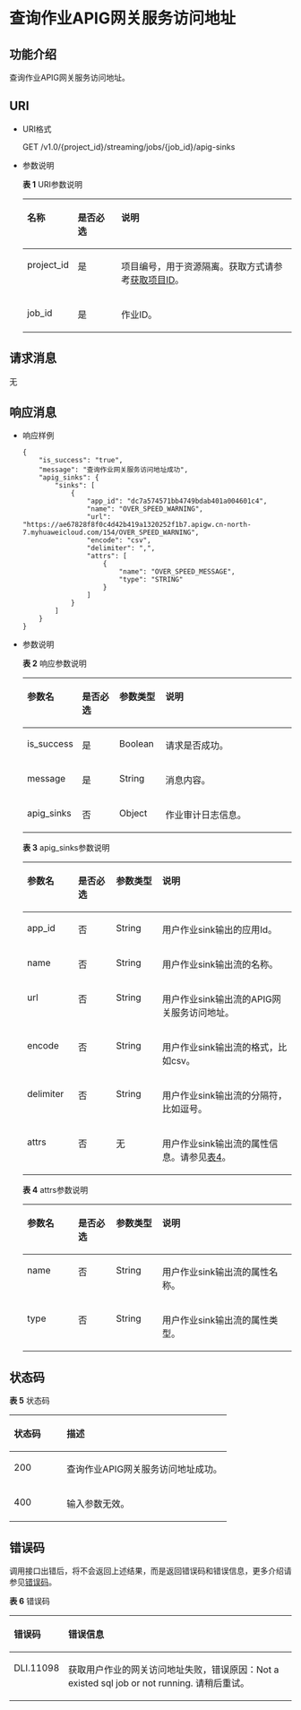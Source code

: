 # 查询作业APIG网关服务访问地址<a name="dli_02_0239"></a>

## 功能介绍<a name="section1085315417531"></a>

查询作业APIG网关服务访问地址。

## URI<a name="section217610222531"></a>

-   URI格式

    GET /v1.0/\{project\_id\}/streaming/jobs/\{job\_id\}/apig-sinks

-   参数说明

    **表 1**  URI参数说明

    <a name="table0238153645318"></a>
    <table><thead align="left"><tr id="row1423933635315"><th class="cellrowborder" valign="top" width="14.601460146014599%" id="mcps1.2.4.1.1"><p id="p17153144195310"><a name="p17153144195310"></a><a name="p17153144195310"></a>名称</p>
    </th>
    <th class="cellrowborder" valign="top" width="16.781678167816782%" id="mcps1.2.4.1.2"><p id="p415344115539"><a name="p415344115539"></a><a name="p415344115539"></a>是否必选</p>
    </th>
    <th class="cellrowborder" valign="top" width="68.61686168616862%" id="mcps1.2.4.1.3"><p id="p8154114117534"><a name="p8154114117534"></a><a name="p8154114117534"></a>说明</p>
    </th>
    </tr>
    </thead>
    <tbody><tr id="row323973613531"><td class="cellrowborder" valign="top" width="14.601460146014599%" headers="mcps1.2.4.1.1 "><p id="p141542411531"><a name="p141542411531"></a><a name="p141542411531"></a>project_id</p>
    </td>
    <td class="cellrowborder" valign="top" width="16.781678167816782%" headers="mcps1.2.4.1.2 "><p id="p0154541125317"><a name="p0154541125317"></a><a name="p0154541125317"></a>是</p>
    </td>
    <td class="cellrowborder" valign="top" width="68.61686168616862%" headers="mcps1.2.4.1.3 "><p id="p1768719515356"><a name="p1768719515356"></a><a name="p1768719515356"></a>项目编号，用于资源隔离。获取方式请参考<a href="获取项目ID.md">获取项目ID</a>。</p>
    </td>
    </tr>
    <tr id="row198271549124815"><td class="cellrowborder" valign="top" width="14.601460146014599%" headers="mcps1.2.4.1.1 "><p id="p18828204918486"><a name="p18828204918486"></a><a name="p18828204918486"></a>job_id</p>
    </td>
    <td class="cellrowborder" valign="top" width="16.781678167816782%" headers="mcps1.2.4.1.2 "><p id="p6829449114810"><a name="p6829449114810"></a><a name="p6829449114810"></a>是</p>
    </td>
    <td class="cellrowborder" valign="top" width="68.61686168616862%" headers="mcps1.2.4.1.3 "><p id="p182994916483"><a name="p182994916483"></a><a name="p182994916483"></a>作业ID。</p>
    </td>
    </tr>
    </tbody>
    </table>


## 请求消息<a name="section16587206105411"></a>

无

## 响应消息<a name="section17131775410"></a>

-   响应样例

    ```
    {
        "is_success": "true",
        "message": "查询作业网关服务访问地址成功",
        "apig_sinks": {
            "sinks": [
                {
                    "app_id": "dc7a574571bb4749bdab401a004601c4",
                    "name": "OVER_SPEED_WARNING",
                    "url": "https://ae67828f8f0c4d42b419a1320252f1b7.apigw.cn-north-7.myhuaweicloud.com/154/OVER_SPEED_WARNING",
                    "encode": "csv",
                    "delimiter": ",",
                    "attrs": [
                        {
                            "name": "OVER_SPEED_MESSAGE",
                            "type": "STRING"
                        }
                    ]
                }
            ]
        }
    }
    ```

-   参数说明

    **表 2**  响应参数说明

    <a name="table6601145019588"></a>
    <table><thead align="left"><tr id="row16024504586"><th class="cellrowborder" valign="top" width="18.96%" id="mcps1.2.5.1.1"><p id="p13171718165912"><a name="p13171718165912"></a><a name="p13171718165912"></a>参数名</p>
    </th>
    <th class="cellrowborder" valign="top" width="14.08%" id="mcps1.2.5.1.2"><p id="p8171111895916"><a name="p8171111895916"></a><a name="p8171111895916"></a>是否必选</p>
    </th>
    <th class="cellrowborder" valign="top" width="17.19%" id="mcps1.2.5.1.3"><p id="p15172141825914"><a name="p15172141825914"></a><a name="p15172141825914"></a>参数类型</p>
    </th>
    <th class="cellrowborder" valign="top" width="49.769999999999996%" id="mcps1.2.5.1.4"><p id="p3172918155916"><a name="p3172918155916"></a><a name="p3172918155916"></a>说明</p>
    </th>
    </tr>
    </thead>
    <tbody><tr id="row14602750145820"><td class="cellrowborder" valign="top" width="18.96%" headers="mcps1.2.5.1.1 "><p id="p398915579384"><a name="p398915579384"></a><a name="p398915579384"></a>is_success</p>
    </td>
    <td class="cellrowborder" valign="top" width="14.08%" headers="mcps1.2.5.1.2 "><p id="p1298910578382"><a name="p1298910578382"></a><a name="p1298910578382"></a>是</p>
    </td>
    <td class="cellrowborder" valign="top" width="17.19%" headers="mcps1.2.5.1.3 "><p id="p698915713389"><a name="p698915713389"></a><a name="p698915713389"></a>Boolean</p>
    </td>
    <td class="cellrowborder" valign="top" width="49.769999999999996%" headers="mcps1.2.5.1.4 "><p id="p72931723124015"><a name="p72931723124015"></a><a name="p72931723124015"></a>请求是否成功。</p>
    </td>
    </tr>
    <tr id="row1360205011581"><td class="cellrowborder" valign="top" width="18.96%" headers="mcps1.2.5.1.1 "><p id="p1799055763813"><a name="p1799055763813"></a><a name="p1799055763813"></a>message</p>
    </td>
    <td class="cellrowborder" valign="top" width="14.08%" headers="mcps1.2.5.1.2 "><p id="p13990165714380"><a name="p13990165714380"></a><a name="p13990165714380"></a>是</p>
    </td>
    <td class="cellrowborder" valign="top" width="17.19%" headers="mcps1.2.5.1.3 "><p id="p1799175711388"><a name="p1799175711388"></a><a name="p1799175711388"></a>String</p>
    </td>
    <td class="cellrowborder" valign="top" width="49.769999999999996%" headers="mcps1.2.5.1.4 "><p id="p11519532144013"><a name="p11519532144013"></a><a name="p11519532144013"></a>消息内容。</p>
    </td>
    </tr>
    <tr id="row9602150135820"><td class="cellrowborder" valign="top" width="18.96%" headers="mcps1.2.5.1.1 "><p id="p1099175773816"><a name="p1099175773816"></a><a name="p1099175773816"></a>apig_sinks</p>
    </td>
    <td class="cellrowborder" valign="top" width="14.08%" headers="mcps1.2.5.1.2 "><p id="p1335310354015"><a name="p1335310354015"></a><a name="p1335310354015"></a>否</p>
    </td>
    <td class="cellrowborder" valign="top" width="17.19%" headers="mcps1.2.5.1.3 "><p id="p209911257123810"><a name="p209911257123810"></a><a name="p209911257123810"></a>Object</p>
    </td>
    <td class="cellrowborder" valign="top" width="49.769999999999996%" headers="mcps1.2.5.1.4 "><p id="p18479104717404"><a name="p18479104717404"></a><a name="p18479104717404"></a>作业审计日志信息。</p>
    </td>
    </tr>
    </tbody>
    </table>

    **表 3**  apig\_sinks参数说明

    <a name="table491862583818"></a>
    <table><thead align="left"><tr id="row79181825183815"><th class="cellrowborder" valign="top" width="18.96%" id="mcps1.2.5.1.1"><p id="p10919125143814"><a name="p10919125143814"></a><a name="p10919125143814"></a>参数名</p>
    </th>
    <th class="cellrowborder" valign="top" width="14.08%" id="mcps1.2.5.1.2"><p id="p1491942593811"><a name="p1491942593811"></a><a name="p1491942593811"></a>是否必选</p>
    </th>
    <th class="cellrowborder" valign="top" width="17.19%" id="mcps1.2.5.1.3"><p id="p149194253387"><a name="p149194253387"></a><a name="p149194253387"></a>参数类型</p>
    </th>
    <th class="cellrowborder" valign="top" width="49.769999999999996%" id="mcps1.2.5.1.4"><p id="p1891911259380"><a name="p1891911259380"></a><a name="p1891911259380"></a>说明</p>
    </th>
    </tr>
    </thead>
    <tbody><tr id="row16920102593810"><td class="cellrowborder" valign="top" width="18.96%" headers="mcps1.2.5.1.1 "><p id="p09201325133812"><a name="p09201325133812"></a><a name="p09201325133812"></a>app_id</p>
    </td>
    <td class="cellrowborder" valign="top" width="14.08%" headers="mcps1.2.5.1.2 "><p id="p1092118259382"><a name="p1092118259382"></a><a name="p1092118259382"></a>否</p>
    </td>
    <td class="cellrowborder" valign="top" width="17.19%" headers="mcps1.2.5.1.3 "><p id="p10921142516387"><a name="p10921142516387"></a><a name="p10921142516387"></a>String</p>
    </td>
    <td class="cellrowborder" valign="top" width="49.769999999999996%" headers="mcps1.2.5.1.4 "><p id="p1292110255380"><a name="p1292110255380"></a><a name="p1292110255380"></a>用户作业sink输出的应用Id。</p>
    </td>
    </tr>
    <tr id="row132427437546"><td class="cellrowborder" valign="top" width="18.96%" headers="mcps1.2.5.1.1 "><p id="p1492218252389"><a name="p1492218252389"></a><a name="p1492218252389"></a>name</p>
    </td>
    <td class="cellrowborder" valign="top" width="14.08%" headers="mcps1.2.5.1.2 "><p id="p592210256389"><a name="p592210256389"></a><a name="p592210256389"></a>否</p>
    </td>
    <td class="cellrowborder" valign="top" width="17.19%" headers="mcps1.2.5.1.3 "><p id="p1792214252382"><a name="p1792214252382"></a><a name="p1792214252382"></a>String</p>
    </td>
    <td class="cellrowborder" valign="top" width="49.769999999999996%" headers="mcps1.2.5.1.4 "><p id="p129221525133814"><a name="p129221525133814"></a><a name="p129221525133814"></a>用户作业sink输出流的名称。</p>
    </td>
    </tr>
    <tr id="row173111591548"><td class="cellrowborder" valign="top" width="18.96%" headers="mcps1.2.5.1.1 "><p id="p741291118551"><a name="p741291118551"></a><a name="p741291118551"></a>url</p>
    </td>
    <td class="cellrowborder" valign="top" width="14.08%" headers="mcps1.2.5.1.2 "><p id="p341271111555"><a name="p341271111555"></a><a name="p341271111555"></a>否</p>
    </td>
    <td class="cellrowborder" valign="top" width="17.19%" headers="mcps1.2.5.1.3 "><p id="p1841215111555"><a name="p1841215111555"></a><a name="p1841215111555"></a>String</p>
    </td>
    <td class="cellrowborder" valign="top" width="49.769999999999996%" headers="mcps1.2.5.1.4 "><p id="p541312117559"><a name="p541312117559"></a><a name="p541312117559"></a>用户作业sink输出流的APIG网关服务访问地址。</p>
    </td>
    </tr>
    <tr id="row15294154012554"><td class="cellrowborder" valign="top" width="18.96%" headers="mcps1.2.5.1.1 "><p id="p4395982567"><a name="p4395982567"></a><a name="p4395982567"></a>encode</p>
    </td>
    <td class="cellrowborder" valign="top" width="14.08%" headers="mcps1.2.5.1.2 "><p id="p13951885620"><a name="p13951885620"></a><a name="p13951885620"></a>否</p>
    </td>
    <td class="cellrowborder" valign="top" width="17.19%" headers="mcps1.2.5.1.3 "><p id="p7395483567"><a name="p7395483567"></a><a name="p7395483567"></a>String</p>
    </td>
    <td class="cellrowborder" valign="top" width="49.769999999999996%" headers="mcps1.2.5.1.4 "><p id="p17396781567"><a name="p17396781567"></a><a name="p17396781567"></a>用户作业sink输出流的格式，比如csv。</p>
    </td>
    </tr>
    <tr id="row16641145585512"><td class="cellrowborder" valign="top" width="18.96%" headers="mcps1.2.5.1.1 "><p id="p173964818562"><a name="p173964818562"></a><a name="p173964818562"></a>delimiter</p>
    </td>
    <td class="cellrowborder" valign="top" width="14.08%" headers="mcps1.2.5.1.2 "><p id="p53973818561"><a name="p53973818561"></a><a name="p53973818561"></a>否</p>
    </td>
    <td class="cellrowborder" valign="top" width="17.19%" headers="mcps1.2.5.1.3 "><p id="p103971583562"><a name="p103971583562"></a><a name="p103971583562"></a>String</p>
    </td>
    <td class="cellrowborder" valign="top" width="49.769999999999996%" headers="mcps1.2.5.1.4 "><p id="p7397178145613"><a name="p7397178145613"></a><a name="p7397178145613"></a>用户作业sink输出流的分隔符，比如逗号。</p>
    </td>
    </tr>
    <tr id="row19583132518573"><td class="cellrowborder" valign="top" width="18.96%" headers="mcps1.2.5.1.1 "><p id="p189231025133820"><a name="p189231025133820"></a><a name="p189231025133820"></a>attrs</p>
    </td>
    <td class="cellrowborder" valign="top" width="14.08%" headers="mcps1.2.5.1.2 "><p id="p1492332573815"><a name="p1492332573815"></a><a name="p1492332573815"></a>否</p>
    </td>
    <td class="cellrowborder" valign="top" width="17.19%" headers="mcps1.2.5.1.3 "><p id="p189232259383"><a name="p189232259383"></a><a name="p189232259383"></a>无</p>
    </td>
    <td class="cellrowborder" valign="top" width="49.769999999999996%" headers="mcps1.2.5.1.4 "><p id="p17923162553811"><a name="p17923162553811"></a><a name="p17923162553811"></a>用户作业sink输出流的属性信息。请参见<a href="#table0373153274111">表4</a>。</p>
    </td>
    </tr>
    </tbody>
    </table>

    **表 4**  attrs参数说明

    <a name="table0373153274111"></a>
    <table><thead align="left"><tr id="row1437415326410"><th class="cellrowborder" valign="top" width="18.96%" id="mcps1.2.5.1.1"><p id="p33744327412"><a name="p33744327412"></a><a name="p33744327412"></a>参数名</p>
    </th>
    <th class="cellrowborder" valign="top" width="14.08%" id="mcps1.2.5.1.2"><p id="p937433217412"><a name="p937433217412"></a><a name="p937433217412"></a>是否必选</p>
    </th>
    <th class="cellrowborder" valign="top" width="17.19%" id="mcps1.2.5.1.3"><p id="p1437413294110"><a name="p1437413294110"></a><a name="p1437413294110"></a>参数类型</p>
    </th>
    <th class="cellrowborder" valign="top" width="49.769999999999996%" id="mcps1.2.5.1.4"><p id="p173742326418"><a name="p173742326418"></a><a name="p173742326418"></a>说明</p>
    </th>
    </tr>
    </thead>
    <tbody><tr id="row16388183212412"><td class="cellrowborder" valign="top" width="18.96%" headers="mcps1.2.5.1.1 "><p id="p838820321412"><a name="p838820321412"></a><a name="p838820321412"></a>name</p>
    </td>
    <td class="cellrowborder" valign="top" width="14.08%" headers="mcps1.2.5.1.2 "><p id="p93889327411"><a name="p93889327411"></a><a name="p93889327411"></a>否</p>
    </td>
    <td class="cellrowborder" valign="top" width="17.19%" headers="mcps1.2.5.1.3 "><p id="p1388203234112"><a name="p1388203234112"></a><a name="p1388203234112"></a>String</p>
    </td>
    <td class="cellrowborder" valign="top" width="49.769999999999996%" headers="mcps1.2.5.1.4 "><p id="p163889321411"><a name="p163889321411"></a><a name="p163889321411"></a>用户作业sink输出流的属性名称。</p>
    </td>
    </tr>
    <tr id="row1038833234115"><td class="cellrowborder" valign="top" width="18.96%" headers="mcps1.2.5.1.1 "><p id="p43883320415"><a name="p43883320415"></a><a name="p43883320415"></a>type</p>
    </td>
    <td class="cellrowborder" valign="top" width="14.08%" headers="mcps1.2.5.1.2 "><p id="p2388632154116"><a name="p2388632154116"></a><a name="p2388632154116"></a>否</p>
    </td>
    <td class="cellrowborder" valign="top" width="17.19%" headers="mcps1.2.5.1.3 "><p id="p1388832144120"><a name="p1388832144120"></a><a name="p1388832144120"></a>String</p>
    </td>
    <td class="cellrowborder" valign="top" width="49.769999999999996%" headers="mcps1.2.5.1.4 "><p id="p19389332114113"><a name="p19389332114113"></a><a name="p19389332114113"></a>用户作业sink输出流的属性类型。</p>
    </td>
    </tr>
    </tbody>
    </table>


## 状态码<a name="section1917293620545"></a>

**表 5**  状态码

<a name="table4977135213576"></a>
<table><thead align="left"><tr id="row179782052175714"><th class="cellrowborder" valign="top" width="24.33%" id="mcps1.2.3.1.1"><p id="p16978165212576"><a name="p16978165212576"></a><a name="p16978165212576"></a>状态码</p>
</th>
<th class="cellrowborder" valign="top" width="75.67%" id="mcps1.2.3.1.2"><p id="p397895235715"><a name="p397895235715"></a><a name="p397895235715"></a>描述</p>
</th>
</tr>
</thead>
<tbody><tr id="row2978155215711"><td class="cellrowborder" valign="top" width="24.33%" headers="mcps1.2.3.1.1 "><p id="p1479101375814"><a name="p1479101375814"></a><a name="p1479101375814"></a>200</p>
</td>
<td class="cellrowborder" valign="top" width="75.67%" headers="mcps1.2.3.1.2 "><p id="p1231195616516"><a name="p1231195616516"></a><a name="p1231195616516"></a>查询作业APIG网关服务访问地址成功。</p>
</td>
</tr>
<tr id="row13209231584"><td class="cellrowborder" valign="top" width="24.33%" headers="mcps1.2.3.1.1 "><p id="p1792161316584"><a name="p1792161316584"></a><a name="p1792161316584"></a>400</p>
</td>
<td class="cellrowborder" valign="top" width="75.67%" headers="mcps1.2.3.1.2 "><p id="p179210138589"><a name="p179210138589"></a><a name="p179210138589"></a>输入参数无效。</p>
</td>
</tr>
</tbody>
</table>

## 错误码<a name="section13596141025715"></a>

调用接口出错后，将不会返回上述结果，而是返回错误码和错误信息，更多介绍请参见[错误码](错误码.md)。

**表 6**  错误码

<a name="zh-cn_topic_0207595520_table847819307387"></a>
<table><thead align="left"><tr id="zh-cn_topic_0207595520_row2479163016383"><th class="cellrowborder" valign="top" width="12.09%" id="mcps1.2.3.1.1"><p id="zh-cn_topic_0207595520_p114796309389"><a name="zh-cn_topic_0207595520_p114796309389"></a><a name="zh-cn_topic_0207595520_p114796309389"></a>错误码</p>
</th>
<th class="cellrowborder" valign="top" width="87.91%" id="mcps1.2.3.1.2"><p id="zh-cn_topic_0207595520_p1647973053817"><a name="zh-cn_topic_0207595520_p1647973053817"></a><a name="zh-cn_topic_0207595520_p1647973053817"></a>错误信息</p>
</th>
</tr>
</thead>
<tbody><tr id="zh-cn_topic_0207595520_row1047920308387"><td class="cellrowborder" valign="top" width="12.09%" headers="mcps1.2.3.1.1 "><p id="p144831125183313"><a name="p144831125183313"></a><a name="p144831125183313"></a>DLI.11098</p>
</td>
<td class="cellrowborder" valign="top" width="87.91%" headers="mcps1.2.3.1.2 "><p id="p87705518332"><a name="p87705518332"></a><a name="p87705518332"></a>获取用户作业的网关访问地址失败，错误原因：Not a existed sql job or not running. 请稍后重试。</p>
</td>
</tr>
</tbody>
</table>

